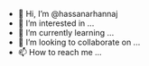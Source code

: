 - 👋 Hi, I’m @hassanarhannaj
- 👀 I’m interested in ...
- 🌱 I’m currently learning ...
- 💞️ I’m looking to collaborate on ...
- 📫 How to reach me ...

<!---
hassanarhannaj/hassanarhannaj is a ✨ special ✨ repository because its `README.md` (this file) appears on your GitHub profile.
You can click the Preview link to take a look at your changes.
--->
